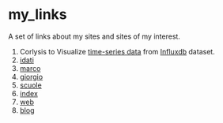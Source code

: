 # my_links

A set of links about my sites and sites of my interest.

1. Corlysis to  Visualize  [time-series data](https://corlysis.com/grafana/dashboard/db/sigfox1?orgId=620&from=1530606322781&to=1530622425247) from [Influxdb](https://www.influxdata.com/blog/) dataset.
2. [idati](http://www.idati.it/)
3. [marco](http://marco.idati.it/)
4. [giorgio](http://giorgio.idati.it/)
5. [scuole](http://scuole.idati.it/)
6. [index](http://www.lumutu.it/SIC/default/index.html)
7. [web](http://web.lumutu.it/)
8. [blog](http://blog.idati.it/)





